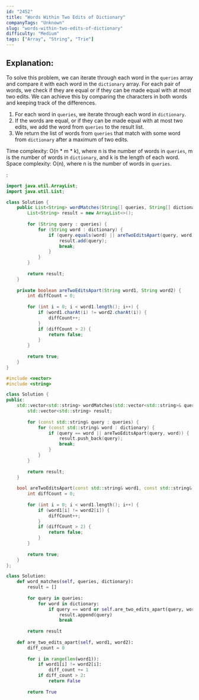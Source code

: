 ```yaml
---
id: "2452"
title: "Words Within Two Edits of Dictionary"
companyTags: "Unknown"
slug: "words-within-two-edits-of-dictionary"
difficulty: "Medium"
tags: ["Array", "String", "Trie"]
---
```


## Explanation:
To solve this problem, we can iterate through each word in the `queries` array and compare it with each word in the `dictionary` array. For each pair of words, we check if they are equal or if they can be made equal with at most two edits. We can achieve this by comparing the characters in both words and keeping track of the differences.

1. For each word in `queries`, we iterate through each word in `dictionary`.
2. If the words are equal, or if they can be made equal with at most two edits, we add the word from `queries` to the result list.
3. We return the list of words from `queries` that match with some word from `dictionary` after a maximum of two edits.

Time complexity: O(n * m * k), where n is the number of words in `queries`, m is the number of words in `dictionary`, and k is the length of each word.
Space complexity: O(n), where n is the number of words in `queries`.

:

```java
import java.util.ArrayList;
import java.util.List;

class Solution {
    public List<String> wordMatches(String[] queries, String[] dictionary) {
        List<String> result = new ArrayList<>();
        
        for (String query : queries) {
            for (String word : dictionary) {
                if (query.equals(word) || areTwoEditsApart(query, word)) {
                    result.add(query);
                    break;
                }
            }
        }
        
        return result;
    }
    
    private boolean areTwoEditsApart(String word1, String word2) {
        int diffCount = 0;
        
        for (int i = 0; i < word1.length(); i++) {
            if (word1.charAt(i) != word2.charAt(i)) {
                diffCount++;
            }
            if (diffCount > 2) {
                return false;
            }
        }
        
        return true;
    }
}
```

```cpp
#include <vector>
#include <string>

class Solution {
public:
    std::vector<std::string> wordMatches(std::vector<std::string>& queries, std::vector<std::string>& dictionary) {
        std::vector<std::string> result;
        
        for (const std::string& query : queries) {
            for (const std::string& word : dictionary) {
                if (query == word || areTwoEditsApart(query, word)) {
                    result.push_back(query);
                    break;
                }
            }
        }
        
        return result;
    }
    
    bool areTwoEditsApart(const std::string& word1, const std::string& word2) {
        int diffCount = 0;
        
        for (int i = 0; i < word1.length(); i++) {
            if (word1[i] != word2[i]) {
                diffCount++;
            }
            if (diffCount > 2) {
                return false;
            }
        }
        
        return true;
    }
};
```

```python
class Solution:
    def word_matches(self, queries, dictionary):
        result = []
        
        for query in queries:
            for word in dictionary:
                if query == word or self.are_two_edits_apart(query, word):
                    result.append(query)
                    break
        
        return result
    
    def are_two_edits_apart(self, word1, word2):
        diff_count = 0
        
        for i in range(len(word1)):
            if word1[i] != word2[i]:
                diff_count += 1
            if diff_count > 2:
                return False
        
        return True
```